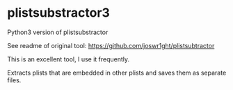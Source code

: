 # plistsubstractor3
Python3 version of plistsubstractor

See readme of original tool:
https://github.com/joswr1ght/plistsubtractor


This is an excellent tool, I use it frequently. 

Extracts plists that are embedded in other plists and saves them as separate files. 

